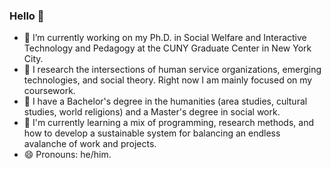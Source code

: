 ### Hello 👋

- 🔭 I’m currently working on my Ph.D. in Social Welfare and Interactive Technology and Pedagogy at the CUNY Graduate Center in New York City.
- 🔬 I research the intersections of human service organizations, emerging technologies, and social theory. Right now I am mainly focused on my coursework.
- 📜 I have a Bachelor's degree in the humanities (area studies, cultural studies, world religions) and a Master's degree in social work.
- 🌱 I'm currently learning a mix of programming, research methods, and how to develop a sustainable system for balancing an endless avalanche of work and projects.
- 😄 Pronouns: he/him.

<!--
**perlsdiver/perlsdiver** is a ✨ _special_ ✨ repository because its `README.md` (this file) appears on your GitHub profile.

Here are some ideas to get you started:

- 🔭 I’m currently working on ...
- 🌱 I’m currently learning ...
- 👯 I’m looking to collaborate on ...
- 🤔 I’m looking for help with ...
- 💬 Ask me about ...
- 📫 How to reach me: ...
- 😄 Pronouns: ...
- ⚡ Fun fact: ...
-->

